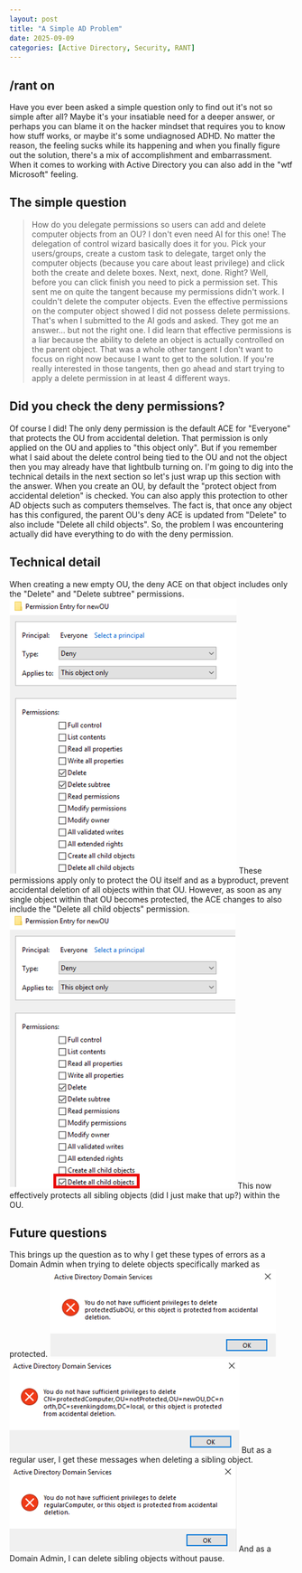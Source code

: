 ```yaml
---
layout: post
title: "A Simple AD Problem"
date: 2025-09-09
categories: [Active Directory, Security, RANT]
---
```


## /rant on

Have you ever been asked a simple question only to find out it's not so simple after all? Maybe it's your insatiable need for a deeper answer, or perhaps you can blame it on the hacker mindset that requires you to know how stuff works, or maybe it's some undiagnosed ADHD. No matter the reason, the feeling sucks while its happening and when you finally figure out the solution, there's a mix of accomplishment and embarrassment. When it comes to working with Active Directory you can also add in the "wtf Microsoft" feeling. 

## The simple question
> How do you delegate permissions so users can add and delete computer objects from an OU? 
I don't even need AI for this one! The delegation of control wizard basically does it for you. Pick your users/groups, create a custom task to delegate, target only the computer objects (because you care about least privilege) and click both the create and delete boxes. 
Next, next, done. Right?
Well, before you can click finish you need to pick a permission set. This sent me on quite the tangent because my permissions didn't work. I couldn't delete the computer objects. Even the effective permissions on the computer object showed I did not possess delete permissions.
That's when I submitted to the AI gods and asked. They got me an answer… but not the right one. I did learn that effective permissions is a liar because the ability to delete an object is actually controlled on the parent object. That was a whole other tangent I don't want to focus on right now because I want to get to the solution. 
If you're really interested in those tangents, then go ahead and start trying to apply a delete permission in at least 4 different ways. 

## Did you check the deny permissions?
Of course I did! The only deny permission is the default ACE for "Everyone" that protects the OU from accidental deletion. That permission is only applied on the OU and applies to "this object only". But if you remember what I said about the delete control being tied to the OU and not the object then you may already have that lightbulb turning on.
I'm going to dig into the technical details in the next section so let's just wrap up this section with the answer.
When you create an OU, by default the "protect object from accidental deletion" is checked. You can also apply this protection to other AD objects such as computers themselves. The fact is, that once any object has this configured, the parent OU's deny ACE is updated from "Delete" to also include "Delete all child objects". So, the problem I was encountering actually did have everything to do with the deny permission. 

## Technical detail
When creating a new empty OU, the deny ACE on that object includes only the "Delete" and "Delete subtree" permissions. 
![Default Deny ACE](/assets/images/simple_1.png)
These permissions apply only to protect the OU itself and as a byproduct, prevent accidental deletion of all objects within that OU. However, as soon as any single object within that OU becomes protected, the ACE changes to also include the "Delete all child objects" permission. 
![Deny ACE after subOU](/assets/images/simple_2.png)
This now effectively protects all sibling objects (did I just make that up?) within the OU. 

## Future questions
This brings up the question as to why I get these types of errors as a Domain Admin when trying to delete objects specifically marked as protected.
![Delete Protected OU](/assets/images/simple_3.png)
![Delete unprotected OU with protected computer](/assets/images/simple_4.png)
But as a regular user, I get these messages when deleting a sibling object.
![Delete unprotected sibling computer](/assets/images/simple_5.png)
And as a Domain Admin, I can delete sibling objects without pause.
